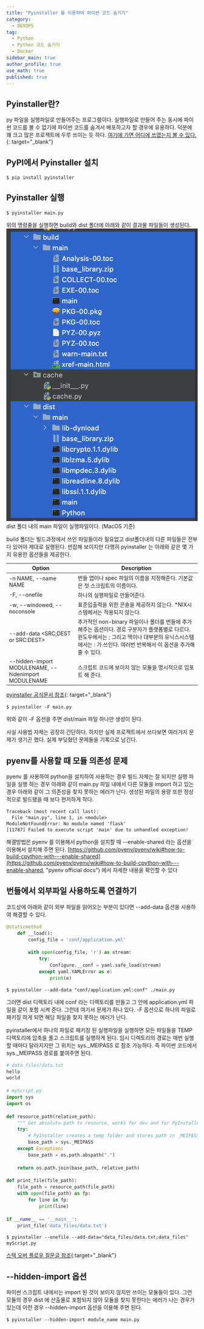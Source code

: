 ```yaml
---
title: "Pyinstaller 를 이용하여 파이썬 코드 숨기기"
category:
  - DEVOPS
tag:
  - Python
  - Python 코드 숨기기
  - Docker
sidebar_main: true
author_profile: true
use_math: true
published: true
---
```


## Pyinstaller란?


py 파일을 실행파일로 만들어주는 프로그램이다.  실행파일로 만들어 주는 동시에 파이썬 코드를 볼 수 없기에 파이썬 코드를 숨겨서 배포하고자 할 경우에 유용하다.  덕분에 꽤 크고 많은 프로젝트에 두루 쓰이는 듯 하다.  [여기에 가면 어디에 쓰였는지 볼 수 있다.](https://github.com/pyinstaller/pyinstaller/wiki/Projects-Using-PyInstaller){: target="_blank"}


## PyPI에서 Pyinstaller 설치

```console
$ pip install pyinstaller
```

## Pyinstaller 실행

```console
$ pyinstaller main.py
```

위의 명령줄을 실행하면 build와 dist 폴더에 아래와 같이 결과물 파일들이 생성된다.  
![pyinstaller_bundle_sample](/images/pyinstaller_bundle_sample.png)
dist 폴더 내의 main 파일이 실행파일이다. (MacOS 기준)

build 폴더는 빌드과정에서 쓰인 파일들이라 필요없고 dist폴더내의 다른 파일들은 전부 다 있어야 제대로 실행된다. 번잡해 보이지만 다행히 pyinstaller 는 아래와 같은 몇 가지 유용한 옵션들을 제공한다.

| Option | Description |
| --- | --- |
| -n NAME, --name NAME | 번들 앱이나 spec 파일의 이름을 지정해준다. 기본값은 첫 스크립트의 이름이다. |
| -F, --onefile | 하나의 실행파일로 만들어준다. |
| -w, --windowed, --noconsole | 표준입출력을 위한 콘솔을 제공하지 않는다. *NIX시스템에서는 적용되지 않는다. |
| --add-data <SRC;DEST or SRC:DEST> | 추가적인 non-binary 파일이나 폴더를 번들에 추가해주는 옵션이다. 경로 구분자가 플랫폼별로 다르다. 윈도우에서는 ; 그리고 맥이나 대부분의 유닉스시스템에서는 : 가 쓰인다. 여러번 반복해서 이 옵션을 추가해 줄 수 있다. |
| --hidden-import MODULENAME, --hidenimport MODULENAME | 스크립트 코드에 보이지 않는 모듈을 명시적으로 임포트 해 준다. |

[pyinstaller 공식문서 참조](https://pyinstaller.readthedocs.io/en/latest/){: target="_blank"}

```console
$ pyinstaller -F main.py
```

위와 같이 -F 옵션을 주면 dist/main 파일 하나만 생성이 된다.
 
사실 사용법 자체는 굉장히 간단하다. 하지만 실제 프로젝트에서 쓰다보면 여러가지 문제가 생기곤 했다. 실제 부딪혔던 문제들을 기록으로 남긴다.

## pyenv를 사용할 때 모듈 의존성 문제

pyenv 를 사용하여 python을 설치하여 사용하는 경우 빌드 자체는 잘 되지만 실행 파일을 실행 하는 경우 아래와 같이 main.py 파일 내에서 다른 모듈을 import 하고 있는 경우 아래와 같이 그 의존성을 찾지 못하는 에러가 난다. 생성된 파일의 용량 또한 정상적으로 빌드됐을 때 보다 현저하게 작다.

```console
Traceback (most recent call last):
  File "main.py", line 1, in <module>
ModuleNotFoundError: No module named 'flask'
[11787] Failed to execute script 'main' due to unhandled exception!
```
해결방법은 pyenv 를 이용해서 python을 설치할 때 --enable-shared 라는 옵션을 이용해서 설치해 주면 된다. [https://github.com/pyenv/pyenv/wiki#how-to-build-cpython-with---enable-shared](https://github.com/pyenv/pyenv/wiki#how-to-build-cpython-with---enable-shared, "pyenv official docs") 에서 자세한 내용을 확인할 수 있다

## 번들에서 외부파일 사용하도록 연결하기

코드상에 아래와 같이 외부 파일을 읽어오는 부분이 있다면 --add-data 옵션을 사용하여 해결할 수 있다.

``` python
@staticmethod
    def __load():
        config_file = 'conf/application.yml'

        with open(config_file, 'r') as stream:
            try:
                Configure.__conf = yaml.safe_load(stream)
            except yaml.YAMLError as e:
                print(e)
```
```console
$ pyinstaller --add-data "conf/application.yml:conf" ./main.py
```
그러면 dist 디렉토리 내에 conf 라는 디렉토리를 만들고 그 안에 application.yml 파일을 같이 포함 시켜 준다. 그런데 여기서 문제가 하나 있다. -F 옵션으로 하나의 파일로 패키징 하게 되면 해당 파일을 찾지 못하는 에러가 난다.

pyinstaller에서 하나의 파일로 패키징 된 실행파일을 실행하면 모든 파일들을 TEMP 디렉토리에 압축을 풀고 스크립트를 실행하게 된다. 임시 디렉토리의 경로는 매번 실행할 때마다 달라지지만 그 위치는 sys._MEIPASS 로 참조 가능하다. 즉 파이썬 코드에서 sys._MEIPASS 경로를 붙여주면 된다. 

```python
# data_files/data.txt
hello
world

# myScript.py
import sys
import os

def resource_path(relative_path):
    """ Get absolute path to resource, works for dev and for PyInstaller """
    try:
        # PyInstaller creates a temp folder and stores path in _MEIPASS
        base_path = sys._MEIPASS
    except Exception:
        base_path = os.path.abspath(".")

    return os.path.join(base_path, relative_path)

def print_file(file_path):
    file_path = resource_path(file_path)
    with open(file_path) as fp:
        for line in fp:
            print(line)

if __name__ == '__main__':
    print_file('data_files/data.txt')
```
```console
$ pyinstaller --onefile --add-data="data_files/data.txt;data_files" myScript.py
```
[스텍 오버 플로우 질문글 참조](https://stackoverflow.com/questions/51060894/adding-a-data-file-in-pyinstaller-using-the-onefile-option?answertab=votes#tab-top){:target="_blank"}

## --hidden-import 옵션

파이썬 스크립트 내에서는 import 된 것이 보이지 않지만 쓰이는 모듈들이 있다. 그런 모듈의 경우 dist 에 산출물로 포함되지 않아 모듈을 찾지 못한다는 에러가 나는 경우가 있는데 이런 경우 --hidden-import 옵션을 이용해 주면 된다.

```console
$ pyinstaller --hidden-import module_name main.py
```
